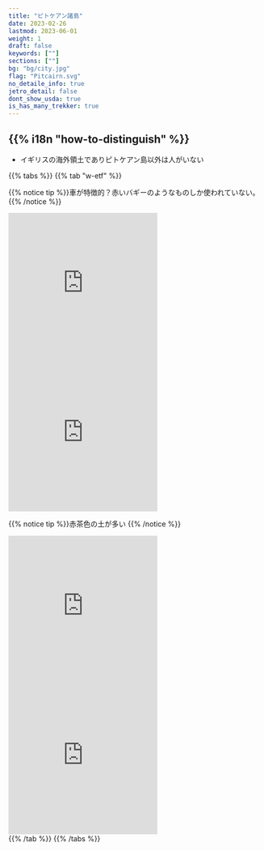 ```yaml
---
title: "ピトケアン諸島"
date: 2023-02-26
lastmod: 2023-06-01
weight: 1
draft: false
keywords: [""]
sections: [""]
bg: "bg/city.jpg"
flag: "Pitcairn.svg"
no_detaile_info: true
jetro_detail: false
dont_show_usda: true
is_has_many_trekker: true
---
```


<div class="main-desciption country-description">
    <h2 class="section-title">{{% i18n "how-to-distinguish" %}}</h2>
    <ul class="rule-list">
        <li>イギリスの海外領土でありピトケアン島以外は人がいない</li>
    </ul>
</div>

{{% tabs  %}}
{{% tab "w-etf" %}}

{{% notice tip %}}車が特徴的？赤いバギーのようなものしか使われていない。
{{% /notice %}}
<div class="googlemap-if">
<iframe src="https://www.google.com/maps/embed?pb=!4v1686018097559!6m8!1m7!1sHUnTIUrPku2TLYpy9WzJ-g!2m2!1d-25.06538126430362!2d-130.1027196175138!3f238.6379168132249!4f-9.957657023882604!5f1.9388460418781412" width="295" height="295" style="border:0;" allowfullscreen="" loading="lazy" referrerpolicy="no-referrer-when-downgrade"></iframe>
<iframe src="https://www.google.com/maps/embed?pb=!4v1686018117236!6m8!1m7!1sRP1OlgvCG-yBATpiP4zzgQ!2m2!1d-25.06878019670753!2d-130.0960184171982!3f232.26171080623598!4f-16.976671611022482!5f0.7820865974627469" width="295" height="295" style="border:0;" allowfullscreen="" loading="lazy" referrerpolicy="no-referrer-when-downgrade"></iframe>
</div>

{{% notice tip %}}赤茶色の土が多い
{{% /notice %}}
<div class="googlemap-if">
<iframe src="https://www.google.com/maps/embed?pb=!4v1686017877342!6m8!1m7!1srB-tDITjl13wqClfLnCOIQ!2m2!1d-25.06645814621521!2d-130.100565056316!3f97.19766899937534!4f-16.224962767633016!5f0.7820865974627469" width="295" height="295" style="border:0;" allowfullscreen="" loading="lazy" referrerpolicy="no-referrer-when-downgrade"></iframe>
<iframe src="https://www.google.com/maps/embed?pb=!4v1686017788019!6m8!1m7!1sEoNne5DJvhdNkbzxzWPMyQ!2m2!1d-25.06773286507657!2d-130.1080771747584!3f149.957325685363!4f-7.513617136418134!5f0.7820865974627469" width="295" height="295" style="border:0;" allowfullscreen="" loading="lazy" referrerpolicy="no-referrer-when-downgrade"></iframe>
</div>
{{% /tab %}}
{{% /tabs  %}}